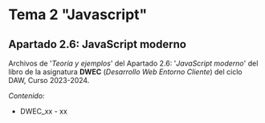 # Tema 2 "Javascript"
## Apartado 2.6: JavaScript moderno

Archivos de '*Teoría y ejemplos*' del Apartado 2.6: '*JavaScript moderno*' del libro de la asignatura **DWEC** (*Desarrollo Web Entorno Cliente*) del ciclo DAW, Curso 2023-2024.

*Contenido:*

- DWEC_xx - xx


